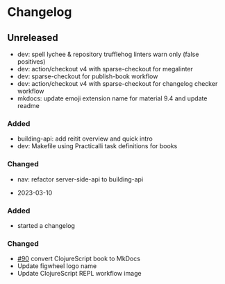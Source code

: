 # Changelog

## Unreleased
- dev: spell lychee & repository trufflehog linters warn only (false positives)
- dev: action/checkout v4 with sparse-checkout for megalinter
- dev: sparse-checkout for publish-book workflow
- dev: action/checkout v4 with sparse-checkout for changelog checker workflow
- mkdocs: update emoji extension name for material 9.4 and update readme

### Added
- building-api: add reitit overview and quick intro
- dev: Makefile using Practicalli task definitions for books

### Changed
- nav: refactor server-side-api to building-api

* 2023-03-10
### Added
- started a changelog
### Changed
- [#90](https://github.com/practicalli/clojurescript/issues/90) convert ClojureScript book to MkDocs
- Update figwheel logo name
- Update ClojureScript REPL workflow image
